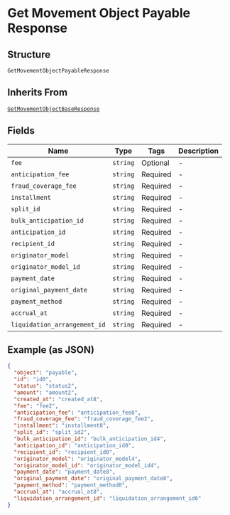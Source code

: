 
# Get Movement Object Payable Response

## Structure

`GetMovementObjectPayableResponse`

## Inherits From

[`GetMovementObjectBaseResponse`](../../doc/models/get-movement-object-base-response.md)

## Fields

| Name | Type | Tags | Description |
|  --- | --- | --- | --- |
| `fee` | `string` | Optional | - |
| `anticipation_fee` | `string` | Required | - |
| `fraud_coverage_fee` | `string` | Required | - |
| `installment` | `string` | Required | - |
| `split_id` | `string` | Required | - |
| `bulk_anticipation_id` | `string` | Required | - |
| `anticipation_id` | `string` | Required | - |
| `recipient_id` | `string` | Required | - |
| `originator_model` | `string` | Required | - |
| `originator_model_id` | `string` | Required | - |
| `payment_date` | `string` | Required | - |
| `original_payment_date` | `string` | Required | - |
| `payment_method` | `string` | Required | - |
| `accrual_at` | `string` | Required | - |
| `liquidation_arrangement_id` | `string` | Required | - |

## Example (as JSON)

```json
{
  "object": "payable",
  "id": "id0",
  "status": "status2",
  "amount": "amount2",
  "created_at": "created_at8",
  "fee": "fee2",
  "anticipation_fee": "anticipation_fee8",
  "fraud_coverage_fee": "fraud_coverage_fee2",
  "installment": "installment8",
  "split_id": "split_id2",
  "bulk_anticipation_id": "bulk_anticipation_id4",
  "anticipation_id": "anticipation_id0",
  "recipient_id": "recipient_id0",
  "originator_model": "originator_model4",
  "originator_model_id": "originator_model_id4",
  "payment_date": "payment_date8",
  "original_payment_date": "original_payment_date8",
  "payment_method": "payment_method0",
  "accrual_at": "accrual_at8",
  "liquidation_arrangement_id": "liquidation_arrangement_id6"
}
```

